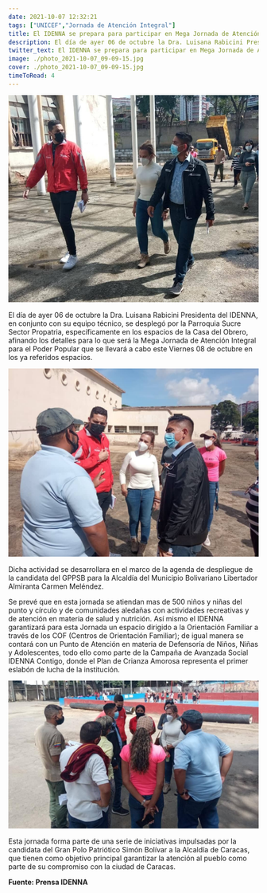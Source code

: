 ```yaml
---
date: 2021-10-07 12:32:21
tags: ["UNICEF","Jornada de Atención Integral"] 
title: El IDENNA se prepara para participar en Mega Jornada de Atención Integral. 
description: El día de ayer 06 de octubre la Dra. Luisana Rabicini Presidenta del IDENNA, en conjunto con su equipo técnico, se desplegó por la Parroquia Sucre Sector Propatria, específicamente en los espacios de la Casa del Obrero
twitter_text: El IDENNA se prepara para participar en Mega Jornada de Atención Integral.  
image: ./photo_2021-10-07_09-09-15.jpg
cover: ./photo_2021-10-07_09-09-15.jpg
timeToRead: 4
---
```


![IDENNA](./photo_2021-10-07_09-09-15.jpg)

El día de ayer 06 de octubre la Dra. Luisana Rabicini Presidenta del IDENNA, en conjunto con su equipo técnico, se desplegó por la Parroquia Sucre Sector Propatria, específicamente en los espacios de la Casa del Obrero, afinando los detalles para lo que será la Mega Jornada de Atención Integral para el Poder Popular que se llevará a cabo este Viernes 08 de octubre en los ya referidos espacios. 

![IDENNA-2](./photo_2021-10-07_09-09-16.jpg)

Dicha actividad se desarrollara en el marco de la agenda de despliegue de la candidata del GPPSB para la Alcaldía del Municipio Bolivariano Libertador Almiranta Carmen Meléndez.

Se prevé  que en esta jornada se atiendan mas de 500 niños y niñas del punto y círculo  y de comunidades aledañas con actividades recreativas y de atención en materia de salud y nutrición. Así mismo el IDENNA garantizará para esta Jornada un espacio dirigido a la Orientación Familiar a través de los COF (Centros de Orientación Familiar); de igual manera se contará con un Punto de Atención en materia de Defensoría de Niños, Niñas y Adolescentes, todo ello como parte de la Campaña de Avanzada Social IDENNA Contigo, donde el Plan de Crianza Amorosa representa el  primer eslabón  de lucha de la institución.

![IDENNA-3](./photo_2021-10-07_09-09-16-42323423523.jpg)

Esta jornada forma parte de una serie de iniciativas impulsadas por la candidata del Gran Polo Patriótico Simón Bolívar a la Alcaldía de Caracas, que tienen como objetivo principal garantizar la atención al pueblo como parte de su  compromiso con la ciudad de Caracas. 

**Fuente: Prensa IDENNA**
